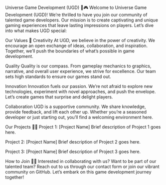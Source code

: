 Universe Game Development (UGD) 🌌🎮
Welcome to Universe Game Development (UGD)! We’re thrilled to have you join our community of talented game developers. Our mission is to create captivating and unique gaming experiences that leave lasting impressions on players. Let’s dive into what makes UGD special:

Our Values 🌈
Creativity
At UGD, we believe in the power of creativity. We encourage an open exchange of ideas, collaboration, and inspiration. Together, we’ll push the boundaries of what’s possible in game development.

Quality
Quality is our compass. From gameplay mechanics to graphics, narrative, and overall user experience, we strive for excellence. Our team sets high standards to ensure our games stand out.

Innovation
Innovation fuels our passion. We’re not afraid to explore new technologies, experiment with novel approaches, and push the envelope. Let’s create games that surprise and delight players.

Collaboration
UGD is a supportive community. We share knowledge, provide feedback, and lift each other up. Whether you’re a seasoned developer or just starting out, you’ll find a welcoming environment here.

Our Projects 👩‍💻
Project 1: [Project Name]
Brief description of Project 1 goes here.

Project 2: [Project Name]
Brief description of Project 2 goes here.

Project 3: [Project Name]
Brief description of Project 3 goes here.

How to Join 🧙‍♂️
Interested in collaborating with us? Want to be part of our talented team? Reach out to us through our contact form or join our vibrant community on GitHub. Let’s embark on this game development journey together!
